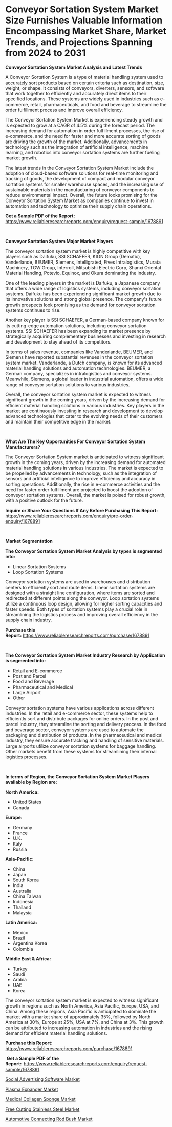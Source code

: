<p><h1>Conveyor Sortation System Market Size Furnishes Valuable Information Encompassing Market Share, Market Trends, and Projections Spanning from 2024 to 2031</h1></p><p><strong>Conveyor Sortation System Market Analysis and Latest Trends</strong></p>
<p><p>A Conveyor Sortation System is a type of material handling system used to accurately sort products based on certain criteria such as destination, size, weight, or shape. It consists of conveyors, diverters, sensors, and software that work together to efficiently and accurately direct items to their specified locations. These systems are widely used in industries such as e-commerce, retail, pharmaceuticals, and food and beverage to streamline the order fulfillment process and improve overall efficiency.</p><p>The Conveyor Sortation System Market is experiencing steady growth and is expected to grow at a CAGR of 4.5% during the forecast period. The increasing demand for automation in order fulfillment processes, the rise of e-commerce, and the need for faster and more accurate sorting of goods are driving the growth of the market. Additionally, advancements in technology such as the integration of artificial intelligence, machine learning, and robotics into conveyor sortation systems are further fueling market growth.</p><p>The latest trends in the Conveyor Sortation System Market include the adoption of cloud-based software solutions for real-time monitoring and tracking of goods, the development of compact and modular conveyor sortation systems for smaller warehouse spaces, and the increasing use of sustainable materials in the manufacturing of conveyor components to reduce environmental impact. Overall, the future looks promising for the Conveyor Sortation System Market as companies continue to invest in automation and technology to optimize their supply chain operations.</p></p>
<p><strong>Get a Sample PDF of the Report:&nbsp;</strong> <a href="https://www.reliableresearchreports.com/enquiry/request-sample/1678891">https://www.reliableresearchreports.com/enquiry/request-sample/1678891</a></p>
<p>&nbsp;</p>
<p><strong>Conveyor Sortation System Major Market Players</strong></p>
<p><p>The conveyor sortation system market is highly competitive with key players such as Daifuku, SSI SCHAEFER, KION Group (Dematic), Vanderlande, BEUMER, Siemens, Intelligrated, Fives Intralogistics, Murata Machinery, TGW Group, Interroll, Mitsubishi Electric Corp, Shanxi Oriental Material Handing, Potevio, Equinox, and Okura dominating the industry.</p><p>One of the leading players in the market is Daifuku, a Japanese company that offers a wide range of logistics systems, including conveyor sortation systems. Daifuku has been experiencing significant market growth due to its innovative solutions and strong global presence. The company's future growth prospects look promising as the demand for conveyor sortation systems continues to rise.</p><p>Another key player is SSI SCHAEFER, a German-based company known for its cutting-edge automation solutions, including conveyor sortation systems. SSI SCHAEFER has been expanding its market presence by strategically acquiring complementary businesses and investing in research and development to stay ahead of its competitors.</p><p>In terms of sales revenue, companies like Vanderlande, BEUMER, and Siemens have reported substantial revenues in the conveyor sortation system market. Vanderlande, a Dutch company, is known for its advanced material handling solutions and automation technologies. BEUMER, a German company, specializes in intralogistics and conveyor systems. Meanwhile, Siemens, a global leader in industrial automation, offers a wide range of conveyor sortation solutions to various industries.</p><p>Overall, the conveyor sortation system market is expected to witness significant growth in the coming years, driven by the increasing demand for efficient material handling solutions in various industries. Key players in the market are continuously investing in research and development to develop advanced technologies that cater to the evolving needs of their customers and maintain their competitive edge in the market.</p></p>
<p>&nbsp;</p>
<p><strong>What Are The Key Opportunities For Conveyor Sortation System Manufacturers?</strong></p>
<p><p>The Conveyor Sortation System market is anticipated to witness significant growth in the coming years, driven by the increasing demand for automated material handling solutions in various industries. The market is expected to be propelled by advancements in technology, such as the integration of sensors and artificial intelligence to improve efficiency and accuracy in sorting operations. Additionally, the rise in e-commerce activities and the need for faster order fulfillment are projected to boost the adoption of conveyor sortation systems. Overall, the market is poised for robust growth, with a positive outlook for the future.</p></p>
<p><strong>Inquire or Share Your Questions If Any Before Purchasing This Report:</strong> <a href="https://www.reliableresearchreports.com/enquiry/pre-order-enquiry/1678891">https://www.reliableresearchreports.com/enquiry/pre-order-enquiry/1678891</a></p>
<p>&nbsp;</p>
<p><strong>Market Segmentation</strong></p>
<p><strong>The Conveyor Sortation System Market Analysis by types is segmented into:</strong></p>
<p><ul><li>Linear Sortation Systems</li><li>Loop Sortation Systems</li></ul></p>
<p><p>Conveyor sortation systems are used in warehouses and distribution centers to efficiently sort and route items. Linear sortation systems are designed with a straight line configuration, where items are sorted and redirected at different points along the conveyor. Loop sortation systems utilize a continuous loop design, allowing for higher sorting capacities and faster speeds. Both types of sortation systems play a crucial role in streamlining the logistics process and improving overall efficiency in the supply chain industry.</p></p>
<p><strong>Purchase this Report:&nbsp;</strong><a href="https://www.reliableresearchreports.com/purchase/1678891">https://www.reliableresearchreports.com/purchase/1678891</a></p>
<p>&nbsp;</p>
<p><strong>The Conveyor Sortation System Market Industry Research by Application is segmented into:</strong></p>
<p><ul><li>Retail and E-commerce</li><li>Post and Parcel</li><li>Food and Beverage</li><li>Pharmaceutical and Medical</li><li>Large Airport</li><li>Other</li></ul></p>
<p><p>Conveyor sortation systems have various applications across different industries. In the retail and e-commerce sector, these systems help to efficiently sort and distribute packages for online orders. In the post and parcel industry, they streamline the sorting and delivery process. In the food and beverage sector, conveyor systems are used to automate the packaging and distribution of products. In the pharmaceutical and medical industry, they ensure accurate tracking and handling of sensitive materials. Large airports utilize conveyor sortation systems for baggage handling. Other markets benefit from these systems for streamlining their internal logistics processes.</p></p>
<p>&nbsp;</p>
<p><strong>In terms of Region, the Conveyor Sortation System Market Players available by Region are:</strong></p>
<p>
    <p> <strong> North America: </strong>
        <ul>
            <li>United States</li>
            <li>Canada</li>
        </ul>
        </p> 
    <p> <strong> Europe: </strong>
        <ul>
            <li>Germany</li>
            <li>France</li>
            <li>U.K.</li>
            <li>Italy</li>
            <li>Russia</li>
        </ul>
        </p> 
    <p> <strong> Asia-Pacific: </strong>
        <ul>
            <li>China</li>
            <li>Japan</li>
            <li>South Korea</li>
            <li>India</li>
            <li>Australia</li>
            <li>China Taiwan</li>
            <li>Indonesia</li>
            <li>Thailand</li>
            <li>Malaysia</li>
        </ul>
        </p> 
    <p> <strong> Latin America: </strong>
        <ul>
            <li>Mexico</li>
            <li>Brazil</li>
            <li>Argentina Korea</li>
            <li>Colombia</li>
        </ul>
        </p> 
    <p> <strong> Middle East & Africa: </strong>
        <ul>
            <li>Turkey</li>
            <li>Saudi</li>
            <li>Arabia</li>
            <li>UAE</li>
            <li>Korea</li>
        </ul>
    </p>
    </p>
<p><p>The conveyor sortation system market is expected to witness significant growth in regions such as North America, Asia Pacific, Europe, USA, and China. Among these regions, Asia Pacific is anticipated to dominate the market with a market share of approximately 35%, followed by North America at 30%, Europe at 25%, USA at 7%, and China at 3%. This growth can be attributed to increasing automation in industries and the rising demand for efficient material handling solutions.</p></p>
<p><strong>Purchase this Report: </strong><a href="https://www.reliableresearchreports.com/purchase/1678891">https://www.reliableresearchreports.com/purchase/1678891</a></p>
<p>&nbsp;<strong>Get a Sample PDF of the Report:&nbsp;&nbsp;</strong><a href="https://www.reliableresearchreports.com/enquiry/request-sample/1678891">https://www.reliableresearchreports.com/enquiry/request-sample/1678891</a></p>
<p><strong></strong></p>
<p><p><a href="https://medium.com/@williambatz35/social-advertising-software-market-insights-into-market-cagr-market-trends-and-growth-strategies-5ffa76198639">Social Advertising Software Market</a></p><p><a href="https://medium.com/@williambatz35/plasma-expander-market-analysis-its-cagr-market-segmentation-and-global-industry-overview-6f3d1d24f0e6">Plasma Expander Market</a></p><p><a href="https://medium.com/@williambatz35/medical-collagen-sponge-market-trends-forecast-and-competitive-analysis-to-2031-6a3d843f4d4f">Medical Collagen Sponge Market</a></p><p><a href="https://github.com/brentleyjimmiealvaradoz4l1rea/Market-Research-Report-List-1/blob/main/free-cutting-stainless-steel-market.md">Free Cutting Stainless Steel Market</a></p><p><a href="https://github.com/eeaveuhhh/Market-Research-Report-List-1/blob/main/automotive-connecting-rod-bush-market.md">Automotive Connecting Rod Bush Market</a></p></p>